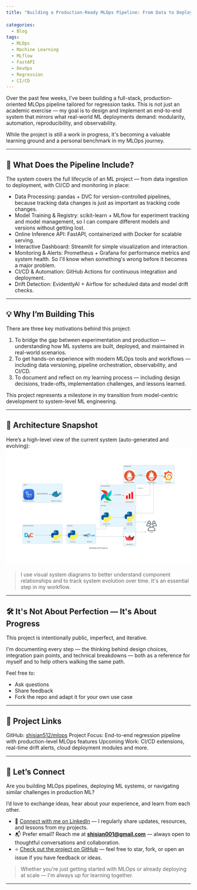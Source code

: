```yaml
---
title: "Building a Production-Ready MLOps Pipeline: From Data to Deployment"

categories:
  - Blog
tags:
  - MLOps
  - Machine Learning
  - MLflow
  - FastAPI
  - DevOps
  - Regression
  - CI/CD
---
```


Over the past few weeks, I've been building a full-stack, production-oriented MLOps pipeline tailored for regression tasks. This is not just an academic exercise — my goal is to design and implement an end-to-end system that mirrors what real-world ML deployments demand: modularity, automation, reproducibility, and observability.

While the project is still a work in progress, it's becoming a valuable learning ground and a personal benchmark in my MLOps journey.

---

## 🔧 What Does the Pipeline Include?

The system covers the full lifecycle of an ML project — from data ingestion to deployment, with CI/CD and monitoring in place:

- Data Processing: pandas + DVC for version-controlled pipelines, because tracking data changes is just as important as tracking code changes.
- Model Training & Registry: scikit-learn + MLflow for experiment tracking and model management, so I can compare different models and versions without getting lost.
- Online Inference API: FastAPI, containerized with Docker for scalable serving.
- Interactive Dashboard: Streamlit for simple visualization and interaction.
- Monitoring & Alerts: Prometheus + Grafana for performance metrics and system health. So I'll know when something's wrong before it becomes a major problem.
- CI/CD & Automation: GitHub Actions for continuous integration and deployment.
- Drift Detection: EvidentlyAI + Airflow for scheduled data and model drift checks.

---

## 💡 Why I’m Building This

There are three key motivations behind this project:

1.  To bridge the gap between experimentation and production — understanding how ML systems are built, deployed, and maintained in real-world scenarios.
2.  To get hands-on experience with modern MLOps tools and workflows — including data versioning, pipeline orchestration, observability, and CI/CD.
3.  To document and reflect on my learning process — including design decisions, trade-offs, implementation challenges, and lessons learned.

This project represents a milestone in my transition from model-centric development to system-level ML engineering.

---

## 📸 Architecture Snapshot

Here’s a high-level view of the current system (auto-generated and evolving):
![MLOps Architecture Diagram](https://raw.githubusercontent.com/shisian512/mlops/main/diagram/mlops_e2e_pipeline.png)

> I use visual system diagrams to better understand component relationships and to track system evolution over time. It's an essential step in my workflow.

---

## 🛠️ It's Not About Perfection — It's About Progress

This project is intentionally public, imperfect, and iterative.

I'm documenting every step — the thinking behind design choices, integration pain points, and technical breakdowns — both as a reference for myself and to help others walking the same path.

Feel free to:
- Ask questions
- Share feedback
- Fork the repo and adapt it for your own use case

---

## 🔗 Project Links

GitHub: [shisian512/mlops](https://github.com/shisian512/mlops)
Project Focus: End-to-end regression pipeline with production-level MLOps features
Upcoming Work: CI/CD extensions, real-time drift alerts, cloud deployment modules and more.

---

## 💬 Let’s Connect

Are you building MLOps pipelines, deploying ML systems, or navigating similar challenges in production ML?

I’d love to exchange ideas, hear about your experience, and learn from each other.

* 💼 [Connect with me on LinkedIn](https://www.linkedin.com/in/tan-shi-sian) — I regularly share updates, resources, and lessons from my projects.
* 📬 Prefer email? Reach me at **[shisian001@gmail.com](mailto:shisian001@gmail.com)** — always open to thoughtful conversations and collaboration.
* ⭐️ [Check out the project on GitHub](https://github.com/shisian512/mlops) — feel free to star, fork, or open an issue if you have feedback or ideas.

> Whether you're just getting started with MLOps or already deploying at scale — I'm always up for learning together.

---
